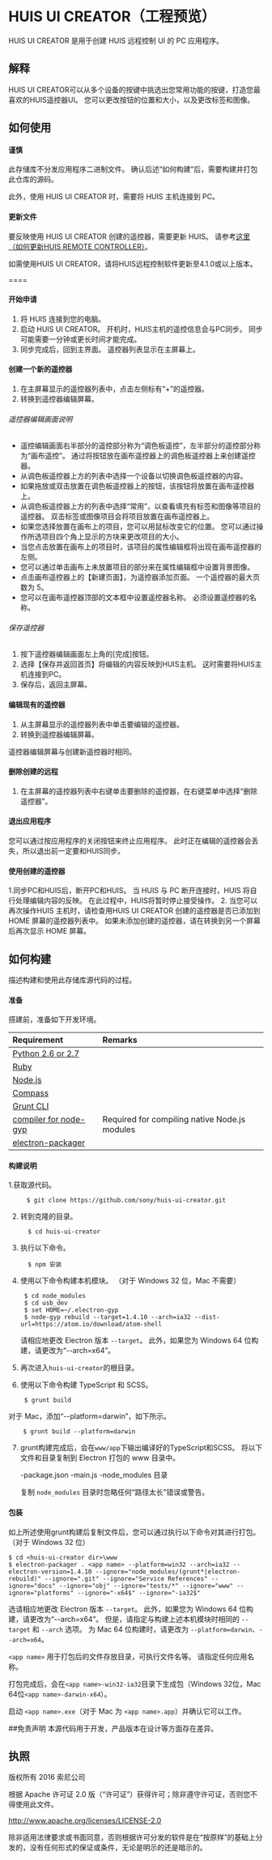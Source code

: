 HUIS UI CREATOR（工程预览）
====

HUIS UI CREATOR 是用于创建 HUIS 远程控制 UI 的 PC 应用程序。

## 解释

HUIS UI CREATOR可以从多个设备的按键中挑选出您常用功能的按键，打造您最喜欢的HUIS遥控器UI。 您可以更改按钮的位置和大小，以及更改标签和图像。

## 如何使用

#### 谨慎

此存储库不分发应用程序二进制文件。 确认后述“如何构建”后，需要构建并打包此仓库的源码。

此外，使用 HUIS UI CREATOR 时，需要将 HUIS 主机连接到 PC。

#### 更新文件

要反映使用 HUIS UI CREATOR 创建的遥控器，需要更新 HUIS。
请参考[这里（如何更新HUIS REMOTE CONTROLLER）](firmware/readme.md)。

如需使用HUIS UI CREATOR，请将HUIS远程控制软件更新至4.1.0或以上版本。

====

#### 开始申请
1. 将 HUIS 连接到您的电脑。
2. 启动 HUIS UI CREATOR。 开机时，HUIS主机的遥控信息会与PC同步。 同步可能需要一分钟或更长时间才能完成。
3. 同步完成后，回到主界面。 遥控器列表显示在主屏幕上。

#### 创建一个新的遥控器
1. 在主屏幕显示的遥控器列表中，点击左侧标有“+”的遥控器。
2. 转换到遥控器编辑屏幕。

###### 遥控器编辑画面说明
- 遥控编辑画面右半部分的遥控部分称为“调色板遥控”，左半部分的遥控部分称为“画布遥控”。 通过将按钮放在画布遥控器上的调色板遥控器上来创建遥控器。
- 从调色板遥控器上方的列表中选择一个设备以切换调色板遥控器的内容。
- 如果拖放或双击放置在调色板遥控器上的按钮，该按钮将放置在画布遥控器上。
- 从调色板遥控器上方的列表中选择“常用”，以查看填充有标签和图像等项目的遥控器。 双击标签或图像项目会将项目放置在画布遥控器上。
- 如果您选择放置在画布上的项目，您可以用鼠标改变它的位置。 您可以通过操作所选项目四个角上显示的方块来更改项目的大小。
- 当您点击放置在画布上的项目时，该项目的属性编辑框将出现在画布遥控器的左侧。
- 您可以通过单击画布上未放置项目的部分来在属性编辑框中设置背景图像。
- 点击画布遥控器上的【新建页面】，为遥控器添加页面。 一个遥控器的最大页数为 5。
- 您可以在画布遥控器顶部的文本框中设置遥控器名称。 必须设置遥控器的名称。

###### 保存遥控器
1. 按下遥控器编辑画面左上角的[完成]按钮。
2. 选择【保存并返回首页】将编辑的内容反映到HUIS主机。 这时需要将HUIS主机连接到PC。
3. 保存后，返回主屏幕。

#### 编辑现有的遥控器
1. 从主屏幕显示的遥控器列表中单击要编辑的遥控器。
2. 转换到遥控器编辑屏幕。

遥控器编辑屏幕与创建新遥控器时相同。

#### 删除创建的远程
1. 在主屏幕的遥控器列表中右键单击要删除的遥控器，在右键菜单中选择“删除遥控器”。

#### 退出应用程序
您可以通过按应用程序的关闭按钮来终止应用程序。 此时正在编辑的遥控器会丢失，所以退出前一定要和HUIS同步。

#### 使用创建的遥控器

1.同步PC和HUIS后，断开PC和HUIS。 当 HUIS 与 PC 断开连接时，HUIS 将自行处理编辑内容的反映。 在此过程中，HUIS将暂时停止接受操作。
2. 当您可以再次操作HUIS 主机时，请检查用HUIS UI CREATOR 创建的遥控器是否已添加到HOME 屏幕的遥控器列表中。 如果未添加创建的遥控器，请在转换到另一个屏幕后再次显示 HOME 屏幕。



## 如何构建

描述构建和使用此存储库源代码的过程。

#### 准备

搭建前，准备如下开发环境。

| Requirement                                                                 | Remarks                                       |
|:----------------------------------------------------------------------------|:----------------------------------------------|
| [Python 2.6 or 2.7](https://www.python.org/downloads/)                      |                                               |
| [Ruby](http://rubyinstaller.org/)                                           |                                               |
| [Node.js](http://nodejs.org/download/ )                                     |                                               |
| [Compass](http://compass-style.org/)                                        |                                               |
| [Grunt CLI](https://github.com/gruntjs/grunt-cli)                           |                                               |
| [compiler for node-gyp](https://github.com/TooTallNate/node-gyp/)           | Required for compiling native Node.js modules |
| [electron-packager](https://github.com/electron-userland/electron-packager) |                                               |

#### 构建说明

1.获取源代码。

         $ git clone https://github.com/sony/huis-ui-creator.git

2. 转到克隆的目录。

         $ cd huis-ui-creator

3. 执行以下命令。

         $ npm 安装

4. 使用以下命令构建本机模块。 （对于 Windows 32 位，Mac 不需要）

        $ cd node_modules
        $ cd usb_dev
        $ set HOME=~/.electron-gyp
        $ node-gyp rebuild --target=1.4.10 --arch=ia32 --dist-url=https://atom.io/download/atom-shell
        
   请相应地更改 Electron 版本 `--target`。 此外，如果您为 Windows 64 位构建，请更改为“--arch=x64”。

5. 再次进入`huis-ui-creator`的根目录。

6. 使用以下命令构建 TypeScript 和 SCSS。

        $ grunt build

对于 Mac，添加“--platform=darwin”，如下所示。

        $ grunt build --platform=darwin

7. grunt构建完成后，会在`www/app`下输出编译好的TypeScript和SCSS。 将以下文件和目录复制到 Electron 打包的 www 目录中。

   -package.json
   -main.js
   -node_modules 目录

   复制 `node_modules` 目录时忽略任何“路径太长”错误或警告。

#### 包装
如上所述使用grunt构建后复制文件后，您可以通过执行以下命令对其进行打包。 （对于 Windows 32 位）

    $ cd <huis-ui-creator dir>\www
    $ electron-packager . <app name> --platform=win32 --arch=ia32 --electron-version=1.4.10 --ignore="node_modules/(grunt*|electron-rebuild)" --ignore=".git" --ignore="Service References" --ignore="docs" --ignore="obj" --ignore="tests/*" --ignore="www" --ignore="platforms" --ignore="-x64$" --ignore="-ia32$"

选请相应地更改 Electron 版本 `--target`。 此外，如果您为 Windows 64 位构建，请更改为“--arch=x64”。 但是，请指定与构建上述本机模块时相同的 `--target` 和 `--arch` 选项。
为 Mac 64 位构建时，请更改为 `--platform=darwin`、`--arch=x64`。

`<app name>` 用于打包后的文件存放目录，可执行文件名等。 请指定任何应用名称。

打包完成后，会在`<app name>-win32-ia32`目录下生成包（Windows 32位，Mac 64位`<app name>-darwin-x64`）。

启动 `<app name>.exe`（对于 Mac 为 `<app name>.app`）并确认它可以工作。

##免责声明
本源代码用于开发，产品版本在设计等方面存在差异。


## 执照

版权所有 2016 索尼公司

根据 Apache 许可证 2.0 版（“许可证”）获得许可；除非遵守许可证，否则您不得使用此文件。

http://www.apache.org/licenses/LICENSE-2.0

除非适用法律要求或书面同意，否则根据许可分发的软件是在“按原样”的基础上分发的，没有任何形式的保证或条件，无论是明示的还是暗示的。
